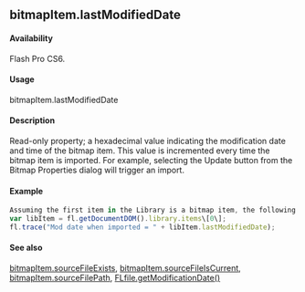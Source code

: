 ## bitmapItem.lastModifiedDate

#### Availability

Flash Pro CS6.

#### Usage

bitmapItem.lastModifiedDate

#### Description

Read-only property; a hexadecimal value indicating the modification date and time of the bitmap item. This value is incremented every time the bitmap item is imported. For example, selecting the Update button from the Bitmap Properties dialog will trigger an import.

#### Example

```javascript
Assuming the first item in the Library is a bitmap item, the following code displays a hex number as described above.
var libItem = fl.getDocumentDOM().library.items\[0\];
fl.trace("Mod date when imported = " + libItem.lastModifiedDate);

```
#### See also

[bitmapItem.sourceFileExists](../BitmapItem_object/bitmapIte9.md), [bitmapItem.sourceFileIsCurrent](../BitmapItem_object/bitmapIt10.md), [bitmapItem.sourceFilePath](../BitmapItem_object/bitmapIt11.md), [FLfile.getModificationDate()](../FLfile_object/FLfile6.md)
